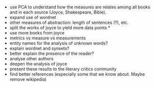 * use PCA to understand how the measures are relates among all books
and in each source (Joyce, Shakespeare, Bible).
* expand use of wordnet
* other measures of abstraction:
length of sentences (?), etc.
* split the works of joyce to yield more data points *
* use more books from joyce
* metrics vs measure vs measurements
* entity names for the analysis of unknown words?
* explain wordnet and synsets?
* better explain the presence of the reader?
* analyse other authors
* deepen the analysis of joyce
* present these results to the literary critics community
* find better references (especially some that we know about. Maybe
  remove wikipedia)



